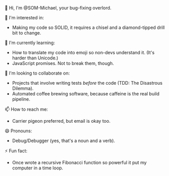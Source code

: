 👋 Hi, I'm @SOM-Michael, your bug-fixing overlord.

👀 I'm interested in: 
- Making my code so SOLID, it requires a chisel and a diamond-tipped drill bit to change.

🌱 I'm currently learning:
- How to translate my code into emoji so non-devs understand it. (It's harder than Unicode.)
- JavaScript promises. Not to break them, though.

💞️ I'm looking to collaborate on:
- Projects that involve writing tests *before* the code (TDD: The Disastrous Dilemma).
- Automated coffee brewing software, because caffeine is the real build pipeline.

📫 How to reach me:
- Carrier pigeon preferred, but email is okay too.

😄 Pronouns: 
- Debug/Debugger (yes, that's a noun and a verb).

⚡ Fun fact: 
- Once wrote a recursive Fibonacci function so powerful it put my computer in a time loop.
